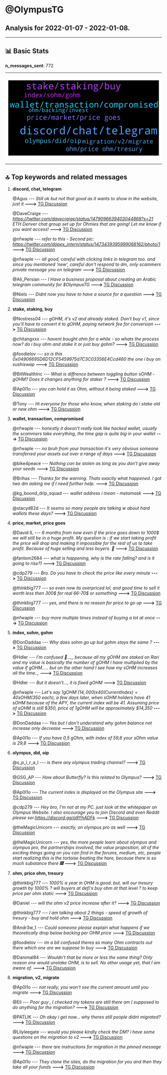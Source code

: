 # **@OlympusTG**
 ## Analysis for **2022-01-07** - **2022-01-08**.

---

## 📊 **Basic Stats**

**n_messages_sent**: 772

---
![wordcloud](OlympusTG_1Days_wordcloud.png)

---


## 🔝 **Top keywords and related messages**

1. **discord, chat, telegram**

    @Agus --- *Still ok but not that good as it wants to show in the website, just it* **--->** [TG Discussion](https://t.me/OlympusTG/143957)

    @DaveCraige --- *https://twitter.com/davecraige/status/1479096639403044868?s=21  ETH Denver chat group set up for Ohmies that are going!   Let me know if you want access!* **--->** [TG Discussion](https://t.me/OlympusTG/144866)

    @nfwaple --- *refer to this - Second pic: https://twitter.com/dopex_intern/status/1473439395999068162/photo/1* **--->** [TG Discussion](https://t.me/OlympusTG/143944)

    @nfwaple --- *all good, careful with clicking links in telegram too. and since you mentioned 'new', careful don't respond to dm, only scammers private message you on telegram* **--->** [TG Discussion](https://t.me/OlympusTG/144766)

    @AIi_Persian --- *I Have a business proposal about creating an Arabic telegram community for $OlympusTG* **--->** [TG Discussion](https://t.me/OlympusTG/143484)

    @Niels --- *Didnt now you have to have a source for a question* **--->** [TG Discussion](https://t.me/OlympusTG/143598)

2. **stake, staking, buy**

    @Nostress04 --- *gOHM, it's v2 and already staked.  Don't buy v1, since you'll have to convert it to gOHM, paying network fee for conversion* **--->** [TG Discussion](https://t.me/OlympusTG/143510)

    @chitangxxx --- *havent bought ohm for a while - so whats the process now? do i buy ohm and stake it or just buy gohm?* **--->** [TG Discussion](https://t.me/OlympusTG/144091)

    @foodielov --- *so is this 0x04906695D6D12CF5459975d7C3C03356E4Ccd460 the one i buy on sushiswap* **--->** [TG Discussion](https://t.me/OlympusTG/143526)

    @BitWealthInc --- *What is diffrence between toggling button sOHM - gOHM? Does it changes anything for staker ?* **--->** [TG Discussion](https://t.me/OlympusTG/144743)

    @Ap0l1o --- *you can hold it as Ohm, without it being staked* **--->** [TG Discussion](https://t.me/OlympusTG/144090)

    @Tony --- *Hi everyone for those who know, when staking do i stake old or new ohm* **--->** [TG Discussion](https://t.me/OlympusTG/144025)

3. **wallet, transaction, compromised**

    @nfwaple --- *honestly it doesn't really look like hacked wallet, usually the scammers take everything, the time gap is quite big in your wallet* **--->** [TG Discussion](https://t.me/OlympusTG/144465)

    @nfwaple --- *no bruh from your transaction it's very obvious someone transferred your assets out over a range of days* **--->** [TG Discussion](https://t.me/OlympusTG/144478)

    @bike4peace --- *Nothing can be stolen as long as you don’t give away your seeds* **--->** [TG Discussion](https://t.me/OlympusTG/143620)

    @Brihas --- *Thanks for the warning. Thats exactly what happened. I got two dm asking me if I need further help.* **--->** [TG Discussion](https://t.me/OlympusTG/144778)

    @kg_boond_drip_squad --- *wallet address i mean - metamask* **--->** [TG Discussion](https://t.me/OlympusTG/144604)

    @stacyd82d --- *It seems so many people are talking w about hard wallets these days?* **--->** [TG Discussion](https://t.me/OlympusTG/143625)

4. **price, market, price goes**

    @David IL --- *6 months from now even if the price goes down to 1000$ we will still be in a huge profit. My question is : if we start taking profit the price will drop and making it impossible for the rest of us to take profit. Because of huge selling and less buyers. 🥲* **--->** [TG Discussion](https://t.me/OlympusTG/143637)

    @fantom2684 --- *what is happening, why is the rate falling? and is it going to rise?)* **--->** [TG Discussion](https://t.me/OlympusTG/144257)

    @cdp279 --- *Bro. Do you have to check the price like every minute* **--->** [TG Discussion](https://t.me/OlympusTG/144759)

    @thinkbig777 --- *so even now its overpriced lol, and good time to sell  it worth less then 300$ for real  66-70$ or something* **--->** [TG Discussion](https://t.me/OlympusTG/144642)

    @thinkbig777 --- *yes, and there is no reason for price to go up* **--->** [TG Discussion](https://t.me/OlympusTG/144632)

    @nfwaple --- *buy more multiple times instead of buying a lot at once* **--->** [TG Discussion](https://t.me/OlympusTG/143884)

5. **index, sohm, gohm**

    @DonDaddaa --- *Why does sohm go up but gohm stays the same ?* **--->** [TG Discussion](https://t.me/OlympusTG/143943)

    @Hdler --- *I’m confused 🤔…,, because all my gOHM are staked on Rari and my value is basically the number of gOHM I have multiplied by the value if gOHM….. but on the other hand I see how my sOHM increases all the time..,* **--->** [TG Discussion](https://t.me/OlympusTG/143473)

    @Hdler --- *But it doesn’t…, it is fixed gOHM* **--->** [TG Discussion](https://t.me/OlympusTG/143481)

    @nfwaple --- *Let's say 1gOHM ($14,000) x 40 (Current Index) = 40 sOHM ($350 each), a few days later, when sOHM holders have 41 sOHM because of the APY, the current index will be 41. Assuming price of sOHM is still $350, price of 1gOHM will be approximately $14,350* **--->** [TG Discussion](https://t.me/OlympusTG/143977)

    @DonDaddaa --- *Yes but I don’t understand why gohm balance not increase only decrease* **--->** [TG Discussion](https://t.me/OlympusTG/143980)

    @Ap0l1o --- *If you have 0,5 gOhm, with index of 59,6 your sOhm value is 29,8* **--->** [TG Discussion](https://t.me/OlympusTG/143472)

6. **olympus, did, oip**

    @s_p_i_r_a_l --- *is there any olympus trading channel?* **--->** [TG Discussion](https://t.me/OlympusTG/144050)

    @GSG_AP --- *How about Butterfly? Is this related to Olympus?* **--->** [TG Discussion](https://t.me/OlympusTG/143847)

    @Ap0l1o --- *The current index is displayed on the Olympus site* **--->** [TG Discussion](https://t.me/OlympusTG/143469)

    @cdp279 --- *Hey bro,  I'm not at my PC. just look at the whitepaper on Olympus Website. I also encourage you to join Discord and even Reddit please ser.https://discord.gg/a9YhADFk* **--->** [TG Discussion](https://t.me/OlympusTG/143489)

    @theMagicUnicorn --- *exactly, on olympus pro as well* **--->** [TG Discussion](https://t.me/OlympusTG/144647)

    @theMagicUnicorn --- *yes, the more people learn about olympus and olympus pro, the partnerships involved, the value proposition, all of the exciting things going on you can find in the forums, medium, etc, people start realizing this is the tortoise beating the hare, because there is so much substance there 🎆* **--->** [TG Discussion](https://t.me/OlympusTG/143641)

7. **ohm, price ohm, tresury**

    @thinkbig777 --- *1000% a year in OHM is good. but, will our tresury growth by 1000% ? will buyers at defi's buy ohm at that level ? to keep price per ohm static* **--->** [TG Discussion](https://t.me/OlympusTG/144683)

    @Daniel --- *will the ohm v2 price increase after it?* **--->** [TG Discussion](https://t.me/OlympusTG/143674)

    @thinkbig777 --- *I am talking about 2 things - speed of growth of tresury  - buy and hold ohm* **--->** [TG Discussion](https://t.me/OlympusTG/144672)

    @Andr3w_1 --- *Could someone please explain what happens if we theoretically drop below backing per OHM price* **--->** [TG Discussion](https://t.me/OlympusTG/144075)

    @foodielov --- *im a bit confused theres so many Ohm contracts out there which one are we suppose to buy* **--->** [TG Discussion](https://t.me/OlympusTG/143505)

    @Danimal84 --- *Wouldn't that be more or less the same thing?  Only reason one would unstake OHM, is to sell.  No other usage yet, that I am aware of.* **--->** [TG Discussion](https://t.me/OlympusTG/144088)

8. **migration, v2, migrate**

    @Ap0l1o --- *not really, you won't see the current amount until you migrate* **--->** [TG Discussion](https://t.me/OlympusTG/144052)

    @Eli --- *Poor guy , I checked my tokens are still there am I supposed to do anything for the migration?* **--->** [TG Discussion](https://t.me/OlympusTG/144472)

    @PATLIK --- *Oh okay i get now... why theres still people didnt migrated?* **--->** [TG Discussion](https://t.me/OlympusTG/143697)

    @Lilyleegate --- *would you please kindly check the DM? i have some questions on the migration to v2* **--->** [TG Discussion](https://t.me/OlympusTG/143650)

    @nfwaple --- *there are instructions for migration in the pinned message* **--->** [TG Discussion](https://t.me/OlympusTG/143651)

    @Ap0l1o --- *They clone the sites, do the migration for you and then they take all your funds* **--->** [TG Discussion](https://t.me/OlympusTG/144433)

